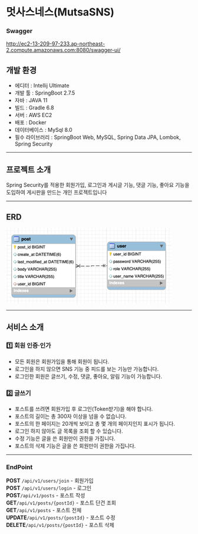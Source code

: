 # 멋사스네스(MutsaSNS)
### Swagger
http://ec2-13-209-97-233.ap-northeast-2.compute.amazonaws.com:8080/swagger-ui/
## 개발 환경
- 에디터 : Intellij Ultimate
- 개발 툴 : SpringBoot 2.7.5
- 자바 : JAVA 11
- 빌드 : Gradle 6.8
- 서버 : AWS EC2
- 배포 : Docker
- 데이터베이스 : MySql 8.0
- 필수 라이브러리 : SpringBoot Web, MySQL, Spring Data JPA, Lombok, Spring Security

---
## 프로젝트 소개
Spring Security를 적용한 회원가입, 로그인과 게시글 기능, 댓글 기능, 좋아요 기능을 도입하여 게시판을 만드는 개인 프로젝트입니다

---
## ERD
![img.png](img.png)

---

## 서비스 소개
### 1️⃣ **회원 인증·인가**

- 모든 회원은 회원가입을 통해 회원이 됩니다.
- 로그인을 하지 않으면 SNS 기능 중 피드를 보는 기능만 가능합니다.
- 로그인한 회원은 글쓰기, 수정, 댓글, 좋아요, 알림 기능이 가능합니다.

### 2️⃣ 글쓰기

- 포스트를 쓰려면 회원가입 후 로그인(Token받기)을 해야 합니다.
- 포스트의 길이는 총 300자 이상을 넘을 수 없습니다.
- 포스트의 한 페이지는 20개씩 보이고 총 몇 개의 페이지인지 표시가 됩니다.
- 로그인 하지 않아도 글 목록을 조회 할 수 있습니다.
- 수정 기능은 글을 쓴 회원만이 권한을 가집니다.
- 포스트의 삭제 기능은 글을 쓴 회원만이 권한을 가집니다.

---
### EndPoint

**POST** `/api/v1/users/join` - 회원가입  
**POST** `/api/v1/users/login` - 로그인  
**POST**`/api/v1/posts` - 포스트 작성  
**GET**`/api/v1/posts/{postId}` - 포스트 단건 조회  
**GET**`/api/v1/posts` - 포스트 전체   
**UPDATE**`/api/v1/posts/{postId}` - 포스트 수정   
**DELETE**`/api/v1/posts/{postId}` - 포스트 삭제



  








